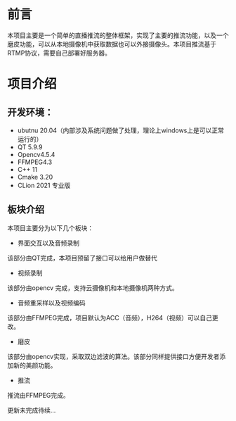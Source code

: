 # 前言

​	本项目主要是一个简单的直播推流的整体框架，实现了主要的推流功能，以及一个磨皮功能，可以从本地摄像机中获取数据也可以外接摄像头。本项目推流基于RTMP协议，需要自己部署好服务器。

# 项目介绍

## 开发环境：
- ubutnu 20.04（内部涉及系统问题做了处理，理论上windows上是可以正常运行的）
- QT 5.9.9
- Opencv4.5.4
- FFMPEG4.3
- C++ 11
- Cmake 3.20
- CLion 2021 专业版

## 板块介绍

本项目主要分为以下几个板块：

- 界面交互以及音频录制

该部分由QT完成，本项目预留了接口可以给用户做替代

- 视频录制

该部分由opencv 完成，支持云摄像机和本地摄像机两种方式。

- 音频重采样以及视频编码

该部分由FFMPEG完成，项目默认为ACC（音频），H264（视频）可以自己更改。

- 磨皮

该部分由opencv实现，采取双边滤波的算法。该部分同样提供接口方便开发者添加新的美颜功能。

- 推流

推流由FFMPEG完成。

更新未完成待续...
